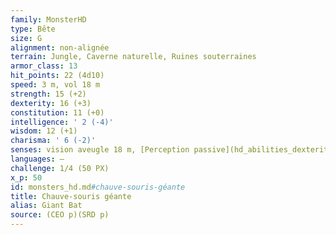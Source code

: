 ```yaml
---
family: MonsterHD
type: Bête
size: G
alignment: non-alignée
terrain: Jungle, Caverne naturelle, Ruines souterraines
armor_class: 13
hit_points: 22 (4d10)
speed: 3 m, vol 18 m
strength: 15 (+2)
dexterity: 16 (+3)
constitution: 11 (+0)
intelligence: ' 2 (-4)'
wisdom: 12 (+1)
charisma: ' 6 (-2)'
senses: vision aveugle 18 m, [Perception passive](hd_abilities_dexterity_perception_passive.md) 11
languages: —
challenge: 1/4 (50 PX)
x_p: 50
id: monsters_hd.md#chauve-souris-géante
title: Chauve-souris géante
alias: Giant Bat
source: (CEO p)(SRD p)
---
```


